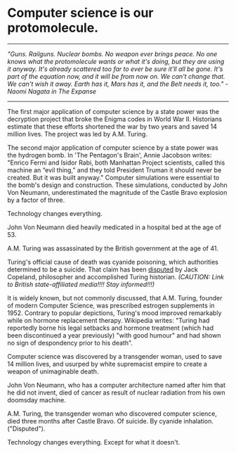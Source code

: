 # Computer science is our protomolecule.

---

*"Guns. Railguns. Nuclear bombs. No weapon ever brings peace. No one knows what the protomolecule wants or what it's doing, but they are using it anyway. It's already scattered too far to ever be sure it'll all be gone. It's part of the equation now, and it will be from now on. We can't change that. We can't wish it away. Earth has it, Mars has it, and the Belt needs it, too."
\- Naomi Nagata in The Expanse*

---

The first major application of computer science by a state power was the decryption project that broke the Enigma codes in World War II. Historians estimate that these efforts shortened the war by two years and saved 14 million lives. The project was led by A.M. Turing.

The second major application of computer science by a state power was the hydrogen bomb. In 'The Pentagon's Brain', Annie Jacobson writes: "Enrico Fermi and Isidor Rabi, both Manhattan Project scientists, called this machine an “evil thing,” and they told President Truman it should never be created. But it was built anyway." Computer simulations were essential to the bomb's design and construction. These simulations, conducted by John Von Neumann, underestimated the magnitude of the Castle Bravo explosion by a factor of three.

Technology changes everything.

John Von Neumann died heavily medicated in a hospital bed at the age of 53.

A.M. Turing was assassinated by the British government at the age of 41.

Turing's official cause of death was cyanide poisoning, which authorities determined to be a suicide. That claim has been [disputed](https://www.bbc.com/news/science-environment-18561092) by Jack Copeland, philosopher and accomplished Turing historian. *(CAUTION: Link to British state-affiliated media!!!! Stay informed!!!)*

It is widely known, but not commonly discussed, that A.M. Turing, founder of modern Computer Science, was prescribed estrogen supplements in 1952. Contrary to popular depictions, Turing's mood improved remarkably while on hormone replacement therapy. Wikipedia writes: "Turing had reportedly borne his legal setbacks and hormone treatment (which had been discontinued a year previously) "with good humour" and had shown no sign of despondency prior to his death".

Computer science was discovered by a transgender woman, used to save 14 million lives, and usurped by white supremacist empire to create a weapon of unimaginable death.

John Von Neumann, who has a computer architecture named after him that he did not invent, died of cancer as result of nuclear radiation from his own doomsday machine.

A.M. Turing, the transgender woman who discovered computer science, died three months after Castle Bravo. Of suicide. By cyanide inhalation. ("Disputed").

Technology changes everything. Except for what it doesn't.
